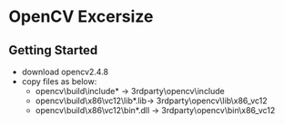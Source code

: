 # OpenCV Excersize

## Getting Started
* download opencv2.4.8
* copy files as below:
  * opencv\build\include\* -> 3rdparty\opencv\include
  * opencv\build\x86\vc12\lib\*.lib-> 3rdparty\opencv\lib\x86_vc12
  * opencv\build\x86\vc12\bin\*.dll -> 3rdparty\opencv\bin\x86_vc12

